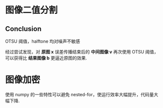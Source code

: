 # 图像二值分割

## Conclusion

OTSU 阈值，halftone 均对噪声不敏感

经过尝试发现，对 **原图 x** 误差传播结束后的 **中间图像 v** 再次使用 OTSU 阈值，可以获得比 **结果图像 b** 更逼近原图的效果.

# 图像加密

使用 numpy 的一些特性可以避免 nested-for，使运行效率大幅提升，代码量大幅下降.
